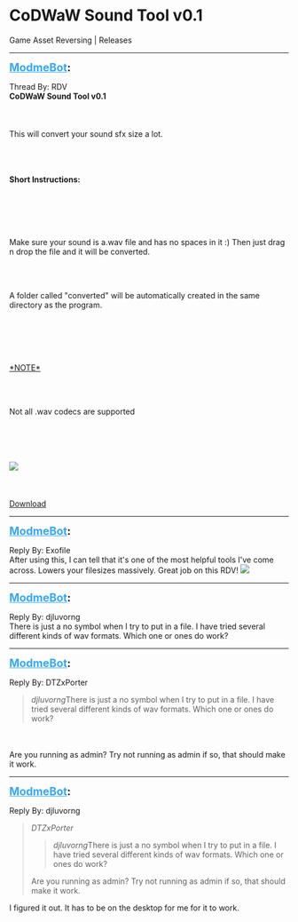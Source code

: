 # CoDWaW Sound Tool v0.1
Game Asset Reversing | Releases

---
<strong style="font-size: 1.4em;"><span style="text-decoration: underline;text-decoration-color: #34a7f9;"><span style="color:#34a7f9;">ModmeBot</span></span>:</strong>

<p>Thread By: RDV<br /><strong>CoDWaW Sound Tool v0.1</strong><br /><br /><br /><br />This will convert your sound sfx size a lot.<br /><br /><br /><br /><p style="text-align:left;"><strong>Short Instructions:</strong></p><br /><br /><br /><br /><p style="text-align:left;">Make sure your sound is a.wav file and has no spaces in it :) Then just drag n drop the file and it will be converted.</p><br /><br /><p style="text-align:left;">A folder called &quot;converted&quot; will be automatically created in the same directory as the program.</p><br /><br /><br /><br /><p style="text-align:left;"><span style="text-decoration: underline">*NOTE*</span></p><br /><br /><p style="text-align:left;">Not all .wav codecs are supported</p><br /><br /><br /><br /><img style="max-width: 500px;" src="http://i.imgur.com/MQtOurm.png"><br /><br /><br /><br /><a href="http://www.mediafire.com/download/iq06iexehc4a762/CoDWaW+Sound+Tool.zip">Download</a></p>

---
<strong style="font-size: 1.4em;"><span style="text-decoration: underline;text-decoration-color: #34a7f9;"><span style="color:#34a7f9;">ModmeBot</span></span>:</strong>

<p>Reply By: Exofile<br />After using this, I can tell that it&#39;s one of the most helpful tools I&#39;ve come across. Lowers your filesizes massively. Great job on this RDV! <img style="max-width: 500px;" src="http://aviacreations.com/modme/emoticons/toothlessan.gif"></p>

---
<strong style="font-size: 1.4em;"><span style="text-decoration: underline;text-decoration-color: #34a7f9;"><span style="color:#34a7f9;">ModmeBot</span></span>:</strong>

<p>Reply By: djluvorng<br />There is just a no symbol when I try to put in a file. I have tried several different kinds of wav formats. Which one or ones do work?</p>

---
<strong style="font-size: 1.4em;"><span style="text-decoration: underline;text-decoration-color: #34a7f9;"><span style="color:#34a7f9;">ModmeBot</span></span>:</strong>

<p>Reply By: DTZxPorter<br /><blockquote><em>djluvorng</em>There is just a no symbol when I try to put in a file. I have tried several different kinds of wav formats. Which one or ones do work?</blockquote><br /><br />Are you running as admin? Try not running as admin if so, that should make it work.</p>

---
<strong style="font-size: 1.4em;"><span style="text-decoration: underline;text-decoration-color: #34a7f9;"><span style="color:#34a7f9;">ModmeBot</span></span>:</strong>

<p>Reply By: djluvorng<br /><blockquote><em>DTZxPorter</em><blockquote><em>djluvorng</em>There is just a no symbol when I try to put in a file. I have tried several different kinds of wav formats. Which one or ones do work?</blockquote>Are you running as admin? Try not running as admin if so, that should make it work.</blockquote><p style="text-align:left;">I  figured it out. It has to be on the desktop for me for it to work.</p></p>
